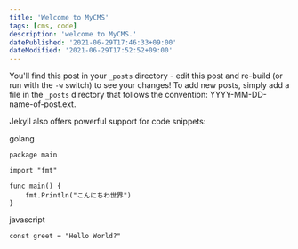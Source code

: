 ```yaml
---
title: 'Welcome to MyCMS'
tags: [cms, code] 
description: 'welcome to MyCMS.'
datePublished: '2021-06-29T17:46:33+09:00'
dateModified: '2021-06-29T17:52:52+09:00'
---
```


You'll find this post in your `_posts` directory - edit this post and re-build (or run with the `-w` switch) to see your changes!
To add new posts, simply add a file in the `_posts` directory that follows the convention: YYYY-MM-DD-name-of-post.ext.

Jekyll also offers powerful support for code snippets:

golang

    package main
    
    import "fmt"
    
    func main() {
	    fmt.Println("こんにちわ世界")
    }

javascript
    
    const greet = "Hello World?"
    


